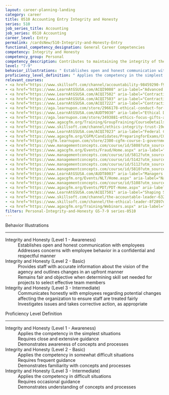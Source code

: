 ```yaml
---
layout: career-planning-landing
category: career
title: 0510 Accounting Entry Integrity and Honesty
series: 510
job_series_title: Accounting
job_series: 0510 Accounting
career_level: Entry
permalink: /cardsNew/510-Integrity-and-Honesty-Entry
functional_competency_designation: General Career Competencies
competency: Integrity and Honesty
competency_group: Personal
competency_description: Contributes to maintaining the integrity of the organization; displays high standards of ethical conduct and understands the impact of violating these standards on an organization, self, and others; is trustworthy
level: "7-9"
behavior_illustrations: " Establishes open and honest communication with employees  Addresses concerns with employee behavior in a confidential and respectful manner ?  Provides staff with accurate information about the vision of the agency and outlines changes in an upfront manner  Remains fair and objective when determining skill set needed for projects to select effective team members ?  Communicates honestly with employees regarding potential changes affecting the organization to ensure staff are treated fairly  Investigates issues and takes corrective action, as appropriate"
proficiency_level_definition: " Applies the competency in the simplest situations  Requires close and extensive guidance  Demonstrates awareness of concepts and processes ?  Applies the competency in somewhat difficult situations  Requires frequent guidance  Demonstrates familiarity with concepts and processes ?  Applies the competency in difficult situations  Requires occasional guidance  Demonstrates understanding of concepts and processes"
relevant_courses: 
- <a href="https://www.skillsoft.com/channel/accountability-98459290-f913-11e6-aad2-6b3c03be7fe8?cta=feds" aria-label="Accountability Channel - https://www.skillsoft.com/channel/accountability-98459290-f913-11e6-aad2-6b3c03be7fe8?cta=feds">Accountability Channel</a>, Skillsoft
- <a href="https://www.LearnAtGSUSA.com/ACQI9008" aria-label="Advanced COR Workshop (ACQI9008) - https://www.LearnAtGSUSA.com/ACQI9008">Advanced COR Workshop (ACQI9008)</a>, Graduate School USA (GSUSA)
- <a href="https://www.LearnAtGSUSA.com/ACQI7502" aria-label="Contracting Basics for Administrative Personnel (ACQI7502) - https://www.LearnAtGSUSA.com/ACQI7502">Contracting Basics for Administrative Personnel (ACQI7502)</a>, Graduate School USA (GSUSA)
- <a href="https://www.LearnAtGSUSA.com/ACQI7503" aria-label="Contracting Basics for CORs (ACQI7503) - https://www.LearnAtGSUSA.com/ACQI7503">Contracting Basics for CORs (ACQI7503)</a>, Graduate School USA (GSUSA)
- <a href="https://www.LearnAtGSUSA.com/ACQI7222" aria-label="Contracting Officer's Representative Course (ACQI7222) - https://www.LearnAtGSUSA.com/ACQI7222">Contracting Officer's Representative Course (ACQI7222)</a>, Graduate School USA (GSUSA)
- <a href="https://aga.learnupon.com/store/2966178-ethical-conduct-for-executive-branch-employees-course-2-2" aria-label="Ethical Conduct for Executive Branch Employees (course 2.2) - https://aga.learnupon.com/store/2966178-ethical-conduct-for-executive-branch-employees-course-2-2">Ethical Conduct for Executive Branch Employees (course 2.2)</a>, AGA
- <a href="https://www.LearnAtGSUSA.com/AUDT9030" aria-label="Ethical Decision Making for Auditors/Leaders (AUDT9030) - https://www.LearnAtGSUSA.com/AUDT9030">Ethical Decision Making for Auditors/Leaders (AUDT9030)</a>, Graduate School USA (GSUSA)
- <a href="https://aga.learnupon.com/store/3493881-ethics-focus-gifts-and-activities-course-2-3" aria-label="Ethics Focus&#58; Gifts and Activities (course 2.3) - https://aga.learnupon.com/store/3493881-ethics-focus-gifts-and-activities-course-2-3">Ethics Focus&#58; Gifts and Activities (course 2.3)</a>, AGA
- <a href="https://www.agacgfm.org/Training/GroupTraining/CourseDetails.aspx?ID=23" aria-label="Ethics and Conduct Requirements for Accounting and Auditing Professionals - https://www.agacgfm.org/Training/GroupTraining/CourseDetails.aspx?ID=23">Ethics and Conduct Requirements for Accounting and Auditing Professionals</a>, AGA
- <a href="https://www.skillsoft.com/channel/ethics-integrity-trust-19e04bc0-f918-11e6-aad2-6b3c03be7fe8?cta=feds" aria-label="Ethics, Integrity & Trust Channel - https://www.skillsoft.com/channel/ethics-integrity-trust-19e04bc0-f918-11e6-aad2-6b3c03be7fe8?cta=feds">Ethics, Integrity & Trust Channel</a>, Skillsoft
- <a href="https://www.LearnAtGSUSA.com/ACQI7023" aria-label="Federal Contracting&#58; Ethics Compliance and Enforcement (ACQI7023) - https://www.LearnAtGSUSA.com/ACQI7023">Federal Contracting&#58; Ethics Compliance and Enforcement (ACQI7023)</a>, Graduate School USA (GSUSA)
- <a href="https://www.agacgfm.org/CGFM/Candidates/PreparingforExams/CGFMVirtualCourses.aspx" aria-label="Governmental Environment (live, virtual) - https://www.agacgfm.org/CGFM/Candidates/PreparingforExams/CGFMVirtualCourses.aspx">Governmental Environment (live, virtual)</a>, AGA
- <a href="https://cgfm.learnupon.com/store/2300-cgfm-course-1-governmental-environment-sections-i-vii-bundle?is_bundle=1" aria-label="Governmental Environment (online, self-paced) - https://cgfm.learnupon.com/store/2300-cgfm-course-1-governmental-environment-sections-i-vii-bundle?is_bundle=1">Governmental Environment (online, self-paced)</a>, AGA
- <a href="https://www.managementconcepts.com/course/id/5808?utm_source=CFOportal&utm_medium=listing&utm_campaign=CFOTTEP&utm_id=23FM" aria-label="Intermediate Internal Control - https://www.managementconcepts.com/course/id/5808?utm_source=CFOportal&utm_medium=listing&utm_campaign=CFOTTEP&utm_id=23FM">Intermediate Internal Control</a>, Management Concepts
- <a href="https://www.agacgfm.org/Events/Fraud/Home.aspx" aria-label="Internal Control & Fraud Prevention Training - https://www.agacgfm.org/Events/Fraud/Home.aspx">Internal Control & Fraud Prevention Training</a>, AGA
- <a href="https://www.managementconcepts.com/course/id/5812?utm_source=CFOportal&utm_medium=listing&utm_campaign=CFOTTEP&utm_id=23FM" aria-label="Internal Control Over Reporting&#58; Financial and Operational - https://www.managementconcepts.com/course/id/5812?utm_source=CFOportal&utm_medium=listing&utm_campaign=CFOTTEP&utm_id=23FM">Internal Control Over Reporting&#58; Financial and Operational</a>, Management Concepts
- <a href="https://www.managementconcepts.com/course/id/5142?utm_source=CFOportal&utm_medium=listing&utm_campaign=CFOTTEP&utm_id=23FM" aria-label="Internal Control for Managers - https://www.managementconcepts.com/course/id/5142?utm_source=CFOportal&utm_medium=listing&utm_campaign=CFOTTEP&utm_id=23FM">Internal Control for Managers</a>, Management Concepts
- <a href="https://www.managementconcepts.com/course/id/5112?utm_source=CFOportal&utm_medium=listing&utm_campaign=CFOTTEP&utm_id=23FM" aria-label="Internal Control&#58; Meeting Federal Requirements for Accountability - https://www.managementconcepts.com/course/id/5112?utm_source=CFOportal&utm_medium=listing&utm_campaign=CFOTTEP&utm_id=23FM">Internal Control&#58; Meeting Federal Requirements for Accountability</a>, Management Concepts
- <a href="https://www.managementconcepts.com/course/id/5810?utm_source=CFOportal&utm_medium=listing&utm_campaign=CFOTTEP&utm_id=23FM" aria-label="Manage Risk Through Effective Enterprise Risk Management - https://www.managementconcepts.com/course/id/5810?utm_source=CFOportal&utm_medium=listing&utm_campaign=CFOTTEP&utm_id=23FM">Manage Risk Through Effective Enterprise Risk Management</a>, Management Concepts
- <a href="https://www.LearnAtGSUSA.com/AUDT8003" aria-label="Managers and Auditors Roles in Assessing Internal Controls (AUDT8003) - https://www.LearnAtGSUSA.com/AUDT8003">Managers and Auditors Roles in Assessing Internal Controls (AUDT8003)</a>, Graduate School USA (GSUSA)
- <a href="https://www.agacgfm.org/Events/NLT/Home.aspx" aria-label="National Leadership Training (NLT) - multi-competency training - https://www.agacgfm.org/Events/NLT/Home.aspx">National Leadership Training (NLT) - multi-competency training</a>, AGA
- <a href="https://www.managementconcepts.com/course/id/5108?utm_source=CFOportal&utm_medium=listing&utm_campaign=CFOTTEP&utm_id=23FM" aria-label="Overview of Internal Control Guidance - https://www.managementconcepts.com/course/id/5108?utm_source=CFOportal&utm_medium=listing&utm_campaign=CFOTTEP&utm_id=23FM">Overview of Internal Control Guidance</a>, Management Concepts
- <a href="https://www.agacgfm.org/Events/PDT/PDT-Home.aspx" aria-label="Professional Development Training (PDT) - multi-competency training - https://www.agacgfm.org/Events/PDT/PDT-Home.aspx">Professional Development Training (PDT) - multi-competency training</a>, AGA
- <a href="https://www.LearnAtGSUSA.com/ACQI7501" aria-label="Shaping Smart Business Arrangements (ACQI7501) - https://www.LearnAtGSUSA.com/ACQI7501">Shaping Smart Business Arrangements (ACQI7501)</a>, Graduate School USA (GSUSA)
- <a href="https://www.skillsoft.com/channel/the-accountable-leader-63220ef0-c400-11e7-bfa9-ef5e1a5e569f?cta=feds" aria-label="The Accountable Leader Channel (SLDP) - https://www.skillsoft.com/channel/the-accountable-leader-63220ef0-c400-11e7-bfa9-ef5e1a5e569f?cta=feds">The Accountable Leader Channel (SLDP)</a>, Skillsoft
- <a href="https://www.skillsoft.com/channel/the-ethical-leader-8f2897d7-759c-4b84-91bc-6c346bf9c9c8?cta=feds" aria-label="The Ethical Leader Channel (SLDP) - https://www.skillsoft.com/channel/the-ethical-leader-8f2897d7-759c-4b84-91bc-6c346bf9c9c8?cta=feds">The Ethical Leader Channel (SLDP)</a>, Skillsoft
- <a href="https://www.agacgfm.org/Training/Webinars.aspx" aria-label="Webinar - Ethics - https://www.agacgfm.org/Training/Webinars.aspx">Webinar - Ethics</a>, AGA
filters: Personal-Integrity-and-Honesty GS-7-9 series-0510
---
```


<div class="desktop:grid-col-6 margin-y-3">
  <div class="border-top-2 bg-white padding-3 shadow-5 height-full members-hover border-1px button-border border-top-blue radius-lg">
    <p class="text-bold label-color font-size-21">Behavior Illustrations</p>
    <hr class="hr-green"/>
    <dl class="text-base card-content-color"><dt>Integrity and Honesty (Level 1 - Awareness)</dt><dd>Establishes open and honest communication with employees </dd><dd>Addresses concerns with employee behavior in a confidential and respectful manner</dd><dt>Integrity and Honesty (Level 2 - Basic)</dt><dd>Provides staff with accurate information about the vision of the agency and outlines changes in an upfront manner </dd><dd>Remains fair and objective when determining skill set needed for projects to select effective team members</dd><dt>Integrity and Honesty (Level 3 - Intermediate)</dt><dd>Communicates honestly with employees regarding potential changes affecting the organization to ensure staff are treated fairly </dd><dd>Investigates issues and takes corrective action, as appropriate</dd></dl>
  </div>
</div>
<div class="desktop:grid-col-6 margin-y-3">
  <div class="border-top-2 bg-white padding-3 shadow-5 height-full members-hover border-1px button-border border-top-blue radius-lg">
    <p class="text-bold label-color font-size-21">Proficiency Level Definition</p>
     <hr class="hr-green"/>
    <dl class="text-base card-content-color"><dt>Integrity and Honesty (Level 1 - Awareness)</dt><dd>Applies the competency in the simplest situations </dd><dd>Requires close and extensive guidance </dd><dd>Demonstrates awareness of concepts and processes</dd><dt>Integrity and Honesty (Level 2 - Basic)</dt><dd>Applies the competency in somewhat difficult situations </dd><dd>Requires frequent guidance </dd><dd>Demonstrates familiarity with concepts and processes</dd><dt>Integrity and Honesty (Level 3 - Intermediate)</dt><dd>Applies the competency in difficult situations </dd><dd>Requires occasional guidance </dd><dd>Demonstrates understanding of concepts and processes</dd></dl>
  </div>
</div>